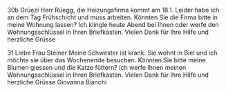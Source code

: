 30b
 Grüezi Herr Rüegg,
 die Heizungsfirma kommt am 18.1. Leider habe ich an dem Tag Frühschicht und muss arbeiten.
 Könnten Sie die Firma bitte in meine Wohnung lassen?
 Ich klingle heute Abend bei Ihnen oder werfe den Wohnungsschlüssel in Ihren Briefkasten.
 Vielen Dank für Ihre Hilfe und herzliche Grüsse
 
31
  Liebe Frau Steiner
  Meine Schwester ist krank.
  Sie wohnt in Biel und ich möchte sie über das Wochenende besuchen.
  Könnten Sie bitte meine Blumen giessen und die Katze füttern?
  Ich werfe Ihnen meinen Wohnungsschlüssel in Ihren Briefkasten.
  Vielen Dank für Ihre Hilfe und herzliche Grüsse
  Giovanna Bianchi